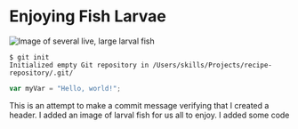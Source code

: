 # Enjoying Fish Larvae

![Image of several live, large larval fish](https://www.frankbaensch.com/wp-content/uploads/2017/04/larval-fish-project-20170405-103541.jpg)

```
$ git init
Initialized empty Git repository in /Users/skills/Projects/recipe-repository/.git/
```

``` javascript
var myVar = "Hello, world!";
```













This is an attempt to make a commit message verifying that I created a header.
I added an image of larval fish for us all to enjoy.
I added some code
